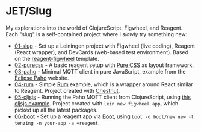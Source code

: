 # JET/Slug

My explorations into the world of ClojureScript, Figwheel, and Reagent.  
Each "slug" is a self-contained project where I _slowly_ try something new:

* [01-slug](01-slug) - Set up a Leiningen project with Figwheel (live coding),
  Reagent (React wrapper), and DevCards (web-based test environment). Based on
  the [reagent-figwheel](https://github.com/gadfly361/reagent-figwheel)
  template.
* [02-purecss](02-purecss) - A basic reagent setup with [Pure
  CSS](https://purecss.io) as layout framework.
* [03-paho](03-paho) - Minimal MQTT client in pure JavaScript, example from the
  [Eclipse Paho](https://www.eclipse.org/paho/clients/js/) website.
* [04-rum](04-rum) - Simple [Rum](https://github.com/tonsky/rum) example, which
  is a wrapper around React similar to Reagent.  Project created with
  [Chestnut](https://github.com/plexus/chestnut).
* [05-cljsjs](05-cljsjs) - Running the Paho MQTT client from ClojureScript,
  using [this cljsjs
  example](https://github.com/cljsjs/packages/tree/master/paho). Project created
  with `lein new figwheel app`, which picked up all the latest packages.
* [06-boot](06-boot) - Set up a reagent app via [Boot](http://boot-clj.com),
  using `boot -d boot/new new -t tenzing -n your-app -a +reagent`.
